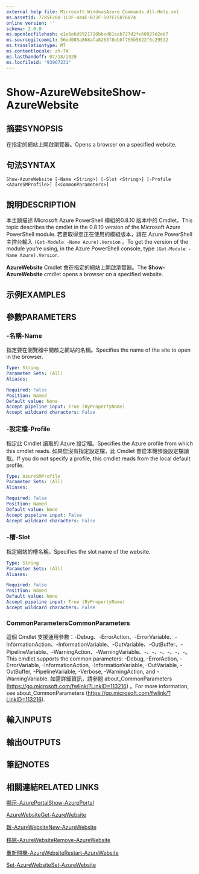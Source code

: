 ```yaml
---
external help file: Microsoft.WindowsAzure.Commands.dll-Help.xml
ms.assetid: 7785F288-1CDF-444E-B72F-597E75B76074
online version: ''
schema: 2.0.0
ms.openlocfilehash: e1e6e6d9921710bbed81eab727d2fe60927d2ed7
ms.sourcegitcommit: 56ed085a868afa8263f8eb0f755b5822f5c29532
ms.translationtype: MT
ms.contentlocale: zh-TW
ms.lasthandoff: 07/18/2020
ms.locfileid: "93967231"
---
```

# <span data-ttu-id="48456-101">Show-AzureWebsite</span><span class="sxs-lookup"><span data-stu-id="48456-101">Show-AzureWebsite</span></span>

## <span data-ttu-id="48456-102">摘要</span><span class="sxs-lookup"><span data-stu-id="48456-102">SYNOPSIS</span></span>
<span data-ttu-id="48456-103">在指定的網站上開啟瀏覽器。</span><span class="sxs-lookup"><span data-stu-id="48456-103">Opens a browser on a specified website.</span></span>

## <span data-ttu-id="48456-104">句法</span><span class="sxs-lookup"><span data-stu-id="48456-104">SYNTAX</span></span>

```
Show-AzureWebsite [-Name <String>] [-Slot <String>] [-Profile <AzureSMProfile>] [<CommonParameters>]
```

## <span data-ttu-id="48456-105">說明</span><span class="sxs-lookup"><span data-stu-id="48456-105">DESCRIPTION</span></span>
<span data-ttu-id="48456-106">本主題描述 Microsoft Azure PowerShell 模組的0.8.10 版本中的 Cmdlet。</span><span class="sxs-lookup"><span data-stu-id="48456-106">This topic describes the cmdlet in the 0.8.10 version of the Microsoft Azure PowerShell module.</span></span>
<span data-ttu-id="48456-107">若要取得您正在使用的模組版本，請在 Azure PowerShell 主控台輸入 `(Get-Module -Name Azure).Version` 。</span><span class="sxs-lookup"><span data-stu-id="48456-107">To get the version of the module you're using, in the Azure PowerShell console, type `(Get-Module -Name Azure).Version`.</span></span>

<span data-ttu-id="48456-108">**AzureWebsite** Cmdlet 會在指定的網站上開啟瀏覽器。</span><span class="sxs-lookup"><span data-stu-id="48456-108">The **Show-AzureWebsite** cmdlet opens a browser on a specified website.</span></span>

## <span data-ttu-id="48456-109">示例</span><span class="sxs-lookup"><span data-stu-id="48456-109">EXAMPLES</span></span>

## <span data-ttu-id="48456-110">參數</span><span class="sxs-lookup"><span data-stu-id="48456-110">PARAMETERS</span></span>

### <span data-ttu-id="48456-111">-名稱</span><span class="sxs-lookup"><span data-stu-id="48456-111">-Name</span></span>
<span data-ttu-id="48456-112">指定要在瀏覽器中開啟之網站的名稱。</span><span class="sxs-lookup"><span data-stu-id="48456-112">Specifies the name of the site to open in the browser.</span></span>

```yaml
Type: String
Parameter Sets: (All)
Aliases: 

Required: False
Position: Named
Default value: None
Accept pipeline input: True (ByPropertyName)
Accept wildcard characters: False
```

### <span data-ttu-id="48456-113">-設定檔</span><span class="sxs-lookup"><span data-stu-id="48456-113">-Profile</span></span>
<span data-ttu-id="48456-114">指定此 Cmdlet 讀取的 Azure 設定檔。</span><span class="sxs-lookup"><span data-stu-id="48456-114">Specifies the Azure profile from which this cmdlet reads.</span></span>
<span data-ttu-id="48456-115">如果您沒有指定設定檔，此 Cmdlet 會從本機預設設定檔讀取。</span><span class="sxs-lookup"><span data-stu-id="48456-115">If you do not specify a profile, this cmdlet reads from the local default profile.</span></span>

```yaml
Type: AzureSMProfile
Parameter Sets: (All)
Aliases: 

Required: False
Position: Named
Default value: None
Accept pipeline input: False
Accept wildcard characters: False
```

### <span data-ttu-id="48456-116">-槽</span><span class="sxs-lookup"><span data-stu-id="48456-116">-Slot</span></span>
<span data-ttu-id="48456-117">指定網站的槽名稱。</span><span class="sxs-lookup"><span data-stu-id="48456-117">Specifies the slot name of the website.</span></span>

```yaml
Type: String
Parameter Sets: (All)
Aliases: 

Required: False
Position: Named
Default value: None
Accept pipeline input: True (ByPropertyName)
Accept wildcard characters: False
```

### <span data-ttu-id="48456-118">CommonParameters</span><span class="sxs-lookup"><span data-stu-id="48456-118">CommonParameters</span></span>
<span data-ttu-id="48456-119">這個 Cmdlet 支援通用參數：-Debug、-ErrorAction、-ErrorVariable、-InformationAction、-InformationVariable、-OutVariable、-OutBuffer、-PipelineVariable、-WarningAction、-WarningVariable、-、-、-、-、-、-。</span><span class="sxs-lookup"><span data-stu-id="48456-119">This cmdlet supports the common parameters: -Debug, -ErrorAction, -ErrorVariable, -InformationAction, -InformationVariable, -OutVariable, -OutBuffer, -PipelineVariable, -Verbose, -WarningAction, and -WarningVariable.</span></span> <span data-ttu-id="48456-120">如需詳細資訊，請參閱 about_CommonParameters (https://go.microsoft.com/fwlink/?LinkID=113216) 。</span><span class="sxs-lookup"><span data-stu-id="48456-120">For more information, see about_CommonParameters (https://go.microsoft.com/fwlink/?LinkID=113216).</span></span>

## <span data-ttu-id="48456-121">輸入</span><span class="sxs-lookup"><span data-stu-id="48456-121">INPUTS</span></span>

## <span data-ttu-id="48456-122">輸出</span><span class="sxs-lookup"><span data-stu-id="48456-122">OUTPUTS</span></span>

## <span data-ttu-id="48456-123">筆記</span><span class="sxs-lookup"><span data-stu-id="48456-123">NOTES</span></span>

## <span data-ttu-id="48456-124">相關連結</span><span class="sxs-lookup"><span data-stu-id="48456-124">RELATED LINKS</span></span>

[<span data-ttu-id="48456-125">顯示-AzurePortal</span><span class="sxs-lookup"><span data-stu-id="48456-125">Show-AzurePortal</span></span>](./Show-AzurePortal.md)

[<span data-ttu-id="48456-126">AzureWebsite</span><span class="sxs-lookup"><span data-stu-id="48456-126">Get-AzureWebsite</span></span>](./Get-AzureWebsite.md)

[<span data-ttu-id="48456-127">新-AzureWebsite</span><span class="sxs-lookup"><span data-stu-id="48456-127">New-AzureWebsite</span></span>](./New-AzureWebsite.md)

[<span data-ttu-id="48456-128">移除-AzureWebsite</span><span class="sxs-lookup"><span data-stu-id="48456-128">Remove-AzureWebsite</span></span>](./Remove-AzureWebsite.md)

[<span data-ttu-id="48456-129">重新開機-AzureWebsite</span><span class="sxs-lookup"><span data-stu-id="48456-129">Restart-AzureWebsite</span></span>](./Restart-AzureWebsite.md)

[<span data-ttu-id="48456-130">Set-AzureWebsite</span><span class="sxs-lookup"><span data-stu-id="48456-130">Set-AzureWebsite</span></span>](./Set-AzureWebsite.md)


